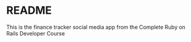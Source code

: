 # README

This is the finance tracker social media app from the Complete Ruby on Rails Developer Course
